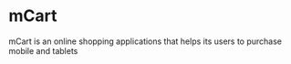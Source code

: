 # mCart
mCart is an online shopping applications that helps its users to purchase mobile and tablets
